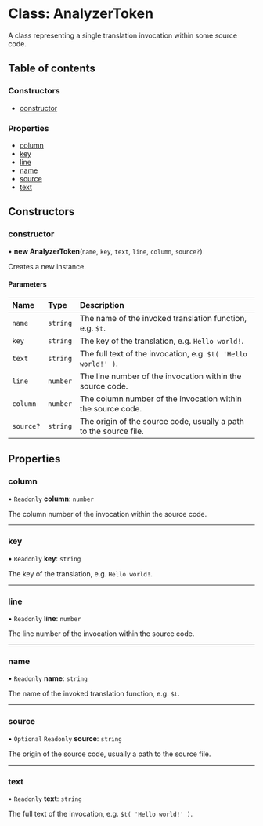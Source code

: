 # Class: AnalyzerToken

A class representing a single translation invocation within some source code.

## Table of contents

### Constructors

- [constructor](AnalyzerToken.md#constructor)

### Properties

- [column](AnalyzerToken.md#column)
- [key](AnalyzerToken.md#key)
- [line](AnalyzerToken.md#line)
- [name](AnalyzerToken.md#name)
- [source](AnalyzerToken.md#source)
- [text](AnalyzerToken.md#text)

## Constructors

### constructor

• **new AnalyzerToken**(`name`, `key`, `text`, `line`, `column`, `source?`)

Creates a new instance.

#### Parameters

| Name | Type | Description |
| :------ | :------ | :------ |
| `name` | `string` | The name of the invoked translation function, e.g. `$t`. |
| `key` | `string` | The key of the translation, e.g. `Hello world!`. |
| `text` | `string` | The full text of the invocation, e.g. `$t( 'Hello world!' )`. |
| `line` | `number` | The line number of the invocation within the source code. |
| `column` | `number` | The column number of the invocation within the source code. |
| `source?` | `string` | The origin of the source code, usually a path to the source file. |

## Properties

### column

• `Readonly` **column**: `number`

The column number of the invocation within the source code.

___

### key

• `Readonly` **key**: `string`

The key of the translation, e.g. `Hello world!`.

___

### line

• `Readonly` **line**: `number`

The line number of the invocation within the source code.

___

### name

• `Readonly` **name**: `string`

The name of the invoked translation function, e.g. `$t`.

___

### source

• `Optional` `Readonly` **source**: `string`

The origin of the source code, usually a path to the source file.

___

### text

• `Readonly` **text**: `string`

The full text of the invocation, e.g. `$t( 'Hello world!' )`.

